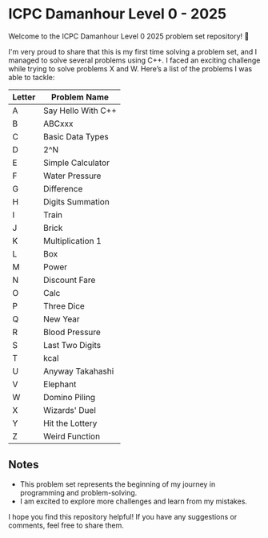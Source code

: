 # ICPC Damanhour Level 0 - 2025

Welcome to the ICPC Damanhour Level 0 2025 problem set repository! 👋

I'm very proud to share that this is my first time solving a problem set, and I managed to solve several problems using C++. I faced an exciting challenge while trying to solve problems X and W. Here’s a list of the problems I was able to tackle:

| **Letter** | **Problem Name**   |
| ---------- | ------------------ |
| A          | Say Hello With C++ |
| B          | ABCxxx             |
| C          | Basic Data Types   |
| D          | 2^N                |
| E          | Simple Calculator  |
| F          | Water Pressure     |
| G          | Difference         |
| H          | Digits Summation   |
| I          | Train              |
| J          | Brick              |
| K          | Multiplication 1   |
| L          | Box                |
| M          | Power              |
| N          | Discount Fare      |
| O          | Calc               |
| P          | Three Dice         |
| Q          | New Year           |
| R          | Blood Pressure     |
| S          | Last Two Digits    |
| T          | kcal               |
| U          | Anyway Takahashi   |
| V          | Elephant           |
| W          | Domino Piling      |
| X          | Wizards' Duel      |
| Y          | Hit the Lottery    |
| Z          | Weird Function     |

## Notes

- This problem set represents the beginning of my journey in programming and problem-solving.
- I am excited to explore more challenges and learn from my mistakes.

I hope you find this repository helpful! If you have any suggestions or comments, feel free to share them.
